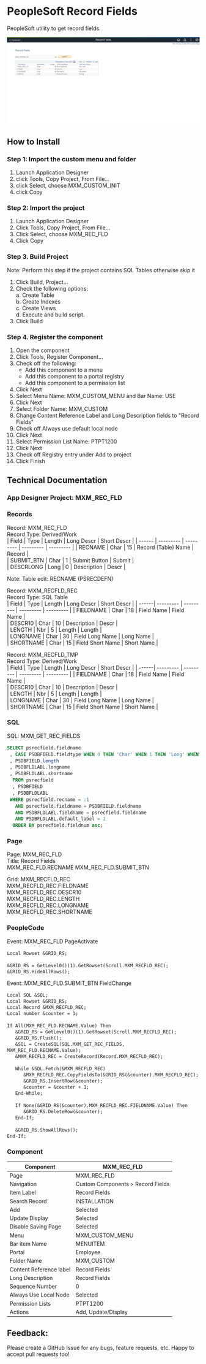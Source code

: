 # PeopleSoft Record Fields
PeopleSoft utility to get record fields.

![Screenshot](img/screenshot.png)

## How to Install
### Step 1: Import the custom menu and folder
1. Launch Application Designer 
2. click Tools, Copy Project, From File...   
3. click Select, choose MXM_CUSTOM_INIT
4. click Copy

### Step 2: Import the project
1. Launch Application Designer
2. Click Tools, Copy Project, From File...   
3. Click Select, choose MXM_REC_FLD
4. Click Copy

### Step 3. Build Project 
Note: Perform this step if the project contains SQL Tables otherwise skip it
1.	Click Build, Project...
2.	Check the following options:  
    a.	Create Table  
    b.	Create Indexes  
    c.	Create Views  
    d.	Execute and build script.  
3.	Click Build

### Step 4. Register the component
1. Open the component
2. Click Tools, Register Component...
3. Check off the following:
   - Add this component to a menu
   - Add this component to a portal registry
   - Add this component to a permission list
4. Click Next
5. Select Menu Name: MXM_CUSTOM_MENU and Bar Name: USE
6. Click Next
7. Select Folder Name: MXM_CUSTOM
8. Change Content Reference Label and Long Description fields to "Record Fields"
9. Check off Always use default local node
10. Click Next
11. Select Permission List Name: PTPT1200
12. Click Next
13. Check off Registry entry under Add to project
14. Click Finish

## Technical Documentation
### App Designer Project: MXM_REC_FLD
### Records	
Record: MXM_REC_FLD  
Record Type: Derived/Work  
| Field | Type | Length | Long Descr | Short Descr |
| ------ | --------- | --------- | --------- | --------- |
| RECNAME | Char | 15 | Record (Table) Name | Record |         
| SUBMIT_BTN | Char | 1 | Submit Button | Submit |         
| DESCRLONG | Long | 0 | Description | Descr |

Note: Table edit: RECNAME (PSRECDEFN)

Record: MXM_RECFLD_REC   
Record Type: SQL Table   
| Field | Type | Length | Long Descr | Short Descr |
| ------| --------- | --------- | --------- | --------- |
| FIELDNAME | Char | 18 | Field Name | Field Name |     
| DESCR10 | Char | 10 | Description | Descr |          
| LENGTH | Nbr | 5 | Length | Length |         
| LONGNAME | Char | 30 | Field Long Name | Long Name |      
| SHORTNAME | Char | 15 | Field Short Name | Short Name |   

Record: MXM_RECFLD_TMP   
Record Type:  Derived/Work   
| Field | Type | Length | Long Descr | Short Descr |
| ------| --------- | --------- | --------- | --------- |
| FIELDNAME | Char | 18 | Field Name | Field Name |     
| DESCR10 | Char | 10 | Description | Descr |          
| LENGTH | Nbr | 5 | Length | Length |         
| LONGNAME | Char | 30 | Field Long Name | Long Name |      
| SHORTNAME | Char | 15 | Field Short Name | Short Name | 

### SQL
SQL: MXM_GET_REC_FIELDS
```sql
SELECT psrecfield.fieldname   
 , CASE PSDBFIELD.fieldtype WHEN 0 THEN 'Char' WHEN 1 THEN 'Long' WHEN 2 THEN 'Nbr' WHEN 4 THEN 'Date' WHEN 6 THEN 'DtTm' ELSE '' END FIELDTYPE   
 , PSDBFIELD.length   
 , PSDBFLDLABL.longname   
 , PSDBFLDLABL.shortname   
  FROM psrecfield   
  , PSDBFIELD   
  , PSDBFLDLABL   
 WHERE psrecfield.recname = :1   
   AND psrecfield.fieldname = PSDBFIELD.fieldname   
   AND PSDBFLDLABL.fieldname = psrecfield.fieldname   
   AND PSDBFLDLABL.default_label = 1   
  ORDER BY psrecfield.fieldnum asc;
```

### Page
Page: MXM_REC_FLD  
Title: Record Fields   
MXM_REC_FLD.RECNAME
MXM_REC_FLD.SUBMIT_BTN

Grid: MXM_RECFLD_REC  
MXM_RECFLD_REC.FIELDNAME  
MXM_RECFLD_REC.DESCR10  
MXM_RECFLD_REC.LENGTH  
MXM_RECFLD_REC.LONGNAME  
MXM_RECFLD_REC.SHORTNAME  

### PeopleCode

Event: MXM_REC_FLD PageActivate
```
Local Rowset &GRID_RS;

&GRID_RS = GetLevel0()(1).GetRowset(Scroll.MXM_RECFLD_REC);
&GRID_RS.HideAllRows();
```

Event: MXM_REC_FLD.SUBMIT_BTN FieldChange
```
Local SQL &SQL;
Local Rowset &GRID_RS;
Local Record &MXM_RECFLD_REC;
Local number &counter = 1;

If All(MXM_REC_FLD.RECNAME.Value) Then
   &GRID_RS = GetLevel0()(1).GetRowset(Scroll.MXM_RECFLD_REC);
   &GRID_RS.Flush();
   &SQL = CreateSQL(SQL.MXM_GET_REC_FIELDS, MXM_REC_FLD.RECNAME.Value);
   &MXM_RECFLD_REC = CreateRecord(Record.MXM_RECFLD_REC);
   
   While &SQL.Fetch(&MXM_RECFLD_REC)
      &MXM_RECFLD_REC.CopyFieldsTo(&GRID_RS(&counter).MXM_RECFLD_REC);
      &GRID_RS.InsertRow(&counter);
      &counter = &counter + 1;
   End-While;
   
   If None(&GRID_RS(&counter).MXM_RECFLD_REC.FIELDNAME.Value) Then
      &GRID_RS.DeleteRow(&counter);
   End-If;
   
   &GRID_RS.ShowAllRows();
End-If;
```

### Component

| Component | MXM_REC_FLD | 
| ------| --------- |
| Page | MXM_REC_FLD | 
| Navigation | Custom Components > Record Fields | 
| Item Label | Record Fields | 
| Search Record | INSTALLATION |
| Add | Selected | 
| Update Display | Selected |
| Disable Saving Page | Selected | 
| Menu | MXM_CUSTOM_MENU |
| Bar item Name | MENUITEM | 
| Portal | Employee |
| Folder Name | MXM_CUSTOM | 
| Content Reference label | Record Fields |
| Long Description | Record Fields | 
| Sequence Number | 0 |
| Always Use Local Node | Selected | 
| Permission Lists | PTPT1200 |
| Actions | Add, Update/Display |


## Feedback:
Please create a GitHub Issue for any bugs, feature requests, etc. Happy to accept pull requests too!
